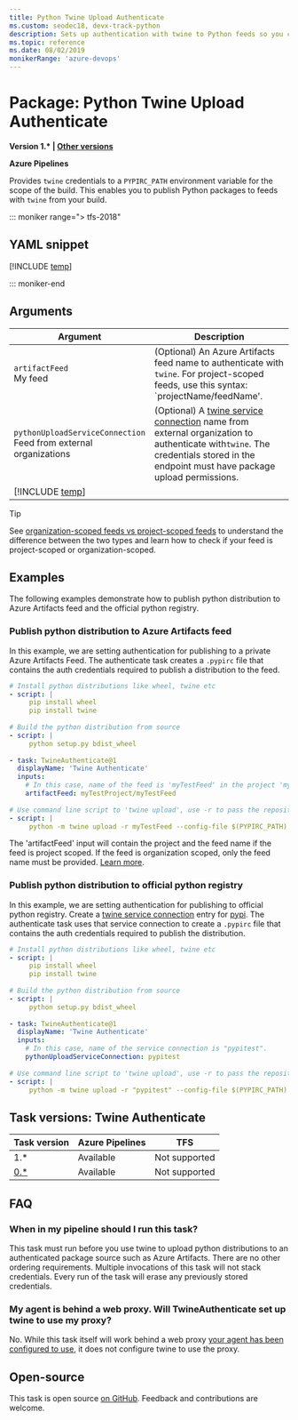 ```yaml
---
title: Python Twine Upload Authenticate
ms.custom: seodec18, devx-track-python
description: Sets up authentication with twine to Python feeds so you can publish Python packages in your pipeline. 
ms.topic: reference
ms.date: 08/02/2019
monikerRange: 'azure-devops'
---
```


# Package: Python Twine Upload Authenticate

**Version 1.\* | [Other versions](#versions)**

**Azure Pipelines**

Provides `twine` credentials to a `PYPIRC_PATH` environment variable for the scope of the build. This enables you to publish Python packages to feeds with `twine` from your build. 

::: moniker range="> tfs-2018"

## YAML snippet

[!INCLUDE [temp](../includes/yaml/TwineAuthenticateV1.md)]

::: moniker-end

## Arguments

| Argument| Description|
| --------| -----------|
| `artifactFeed`<br/>My feed| (Optional) An Azure Artifacts feed name to authenticate with `twine`. For project-scoped feeds, use this syntax: `projectName/feedName'. |
|`pythonUploadServiceConnection`<br/>Feed from external organizations | (Optional) A <a href="~/pipelines/library/service-endpoints.md#sep-python-upload" data-raw-source="[twine service connection](~/pipelines/library/service-endpoints.md#sep-python-upload)">twine service connection</a> name from external organization to authenticate with`twine`. The credentials stored in the endpoint must have package upload permissions. |
| [!INCLUDE [temp](../includes/control-options-arguments.md)] |

> [!TIP]
> See [organization-scoped feeds vs project-scoped feeds](../../../artifacts/feeds/project-scoped-feeds?view=azure-devops#understanding-the-difference-between-an-organization-scoped-feed-and-a-project-scoped-feed) to understand the difference between the two types and learn how to check if your feed is project-scoped or organization-scoped.

## Examples

The following examples demonstrate how to publish python distribution to Azure Artifacts feed and the official python registry.

### Publish python distribution to Azure Artifacts feed

In this example, we are setting authentication for publishing to a private Azure Artifacts Feed. The authenticate task creates a `.pypirc` file that contains the auth credentials required to publish a distribution to the feed.

```YAML 
# Install python distributions like wheel, twine etc
- script: |
     pip install wheel
     pip install twine
  
# Build the python distribution from source
- script: |
     python setup.py bdist_wheel
   
- task: TwineAuthenticate@1
  displayName: 'Twine Authenticate'
  inputs:
    # In this case, name of the feed is 'myTestFeed' in the project 'myTestProject'. Project is needed because the feed is project scoped.
    artifactFeed: myTestProject/myTestFeed
  
# Use command line script to 'twine upload', use -r to pass the repository name and --config-file to pass the environment variable set by the authenticate task.
- script: |
     python -m twine upload -r myTestFeed --config-file $(PYPIRC_PATH) dist/*.whl
```

The 'artifactFeed' input will contain the project and the feed name if the feed is project scoped. If the feed is organization scoped, only the feed name must be provided. [Learn more](../../../artifacts/feeds/project-scoped-feeds.md).

### Publish python distribution to official python registry

In this example, we are setting authentication for publishing to official python registry. Create a <a href="~/pipelines/library/service-endpoints.md#sep-python-upload" data-raw-source="[twine service connection](~/pipelines/library/service-endpoints.md#sep-python-upload)">twine service connection</a> entry for [pypi](https://pypi.org). The authenticate task uses that service connection to create a `.pypirc` file that contains the auth credentials required to publish the distribution.

```YAML 
# Install python distributions like wheel, twine etc
- script: |
     pip install wheel
     pip install twine
  
# Build the python distribution from source
- script: |
     python setup.py bdist_wheel
   
- task: TwineAuthenticate@1
  displayName: 'Twine Authenticate'
  inputs:
    # In this case, name of the service connection is "pypitest".
    pythonUploadServiceConnection: pypitest
  
# Use command line script to 'twine upload', use -r to pass the repository name and --config-file to pass the environment variable set by the authenticate task.
- script: |
     python -m twine upload -r "pypitest" --config-file $(PYPIRC_PATH) dist/*.whl
```

<a name="versions" />

## Task versions: Twine Authenticate

| Task version                                  | Azure Pipelines          | TFS                                           |
|-----------------------------------------------|--------------------------|-----------------------------------------------|
| 1.*                                           | Available                | Not supported                                 |
| [0.*](./prev-versions/twine-authenticate-0.md)| Available                | Not supported                                 |

## FAQ

<!-- BEGINSECTION class="md-qanda" -->

### When in my pipeline should I run this task?

This task must run before you use twine to upload python distributions to an authenticated package source such as Azure Artifacts. There are no other ordering requirements. Multiple invocations of this task will not stack credentials. Every run of the task will erase any previously stored credentials.

### My agent is behind a web proxy. Will TwineAuthenticate set up twine to use my proxy?

No. While this task itself will work behind a web proxy <a href="~/pipelines/agents/proxy.md" data-raw-source="[secret variable](~/pipelines/agents/proxy.md)">your agent has been configured to use</a>, it does not configure twine to use the proxy.

## Open-source

This task is open source [on GitHub](https://github.com/Microsoft/azure-pipelines-tasks). Feedback and contributions are welcome.
